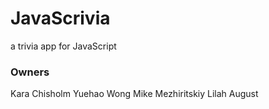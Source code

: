 # JavaScrivia
a trivia app for JavaScript

### Owners
Kara Chisholm
Yuehao Wong
Mike Mezhiritskiy
Lilah August